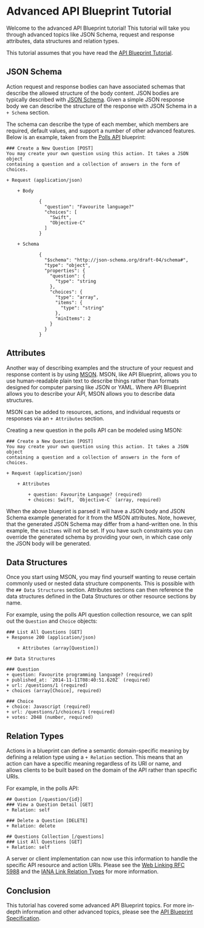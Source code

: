 # Advanced API Blueprint Tutorial

Welcome to the advanced API Blueprint tutorial! This tutorial will take you
through advanced topics like JSON Schema, request and response attributes, data
structures and relation types.

This tutorial assumes that you have read the [API Blueprint Tutorial](https://github.com/apiaryio/api-blueprint/blob/master/Tutorial.md).

## JSON Schema

Action request and response bodies can have associated schemas that describe
the allowed structure of the body content. JSON bodies are typically described
with [JSON Schema](http://json-schema.org/). Given a simple JSON response body
we can describe the structure of the response with JSON Schema in a `+ Schema`
section.

The schema can describe the type of each member, which members are required,
default values, and support a number of other advanced features. Below is an
example, taken from the 
[Polls API](https://raw.github.com/apiaryio/api-blueprint/master/examples/Polls%20API.md)
blueprint:

```apib
### Create a New Question [POST]
You may create your own question using this action. It takes a JSON object
containing a question and a collection of answers in the form of choices.

+ Request (application/json)

    + Body

            {
              "question": "Favourite language?"
              "choices": [
                "Swift",
                "Objective-C"
              ]
            }

    + Schema

            {
              "$schema": "http://json-schema.org/draft-04/schema#",
              "type": "object",
              "properties": {
                "question": {
                  "type": "string
                },
                "choices": {
                  "type": "array",
                  "items": {
                    "type": "string"
                  },
                  "minItems": 2
                }
              }
            }
```

## Attributes

Another way of describing examples and the structure of your request and
response content is by using [MSON](https://github.com/apiaryio/mson#readme).
MSON, like API Blueprint, allows you to use human-readable plain text to
describe things rather than formats designed for computer parsing like JSON or
YAML. Where API Blueprint allows you to describe your API, MSON allows you to
describe data structures.

MSON can be added to resources, actions, and individual requests or responses
via an `+ Attributes` section.

Creating a new question in the polls API can be modeled using MSON:

```apib
### Create a New Question [POST]
You may create your own question using this action. It takes a JSON object
containing a question and a collection of answers in the form of choices.

+ Request (application/json)

    + Attributes

        + question: Favourite Language? (required)
        + choices: Swift, `Objective-C` (array, required)

```

When the above blueprint is parsed it will have a JSON body and JSON Schema
example generated for it from the MSON attributes. Note, however, that the
generated JSON Schema may differ from a hand-written one. In this example, the
`minItems` will not be set. If you have such constraints you can override the
generated schema by providing your own, in which case only the JSON body will
be generated.

## Data Structures

Once you start using MSON, you may find yourself wanting to reuse certain
commonly used or nested data structure components. This is possible with the
`## Data Structures` section. Attributes sections can then reference the data
structures defined in the Data Structures or other resource sections by name.

For example, using the polls API question collection resource, we can split out
the `Question` and `Choice` objects:

```apib
### List All Questions [GET]
+ Response 200 (application/json)

    + Attributes (array[Question])

## Data Structures

### Question
+ question: Favourite programming language? (required)
+ published_at: `2014-11-11T08:40:51.620Z` (required)
+ url: /questions/1 (required)
+ choices (array[Choice], required)

### Choice
+ choice: Javascript (required)
+ url: /questions/1/choices/1 (required)
+ votes: 2048 (number, required)

```

## Relation Types

Actions in a blueprint can define a semantic domain-specific meaning by
defining a relation type using a `+ Relation` section. This means that an
action can have a specific meaning regardless of its URI or name, and allows
clients to be built based on the domain of the API rather than specific URIs.

For example, in the polls API:

```apib
## Question [/question/{id}]
### View a Question Detail [GET]
+ Relation: self

### Delete a Question [DELETE]
+ Relation: delete

## Questions Collection [/questions]
### List All Questions [GET]
+ Relation: self
```

A server or client implementation can now use this information to handle the
specific API resource and action URIs. Please see the 
[Web Linking RFC 5988](https://tools.ietf.org/html/rfc5988) and the 
[IANA Link Relation Types](http://www.iana.org/assignments/link-relations/link-relations.xhtml) for
more information.

## Conclusion

This tutorial has covered some advanced API Blueprint topics.
For more in-depth information and other advanced topics,
please see the [API Blueprint Specification](https://github.com/apiaryio/api-blueprint/blob/master/API%20Blueprint%20Specification.md).

